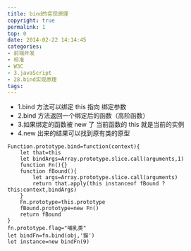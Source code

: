 ```yaml
---
title: bind的实现原理
copyright: true
permalink: 1
top: 0
date: 2014-02-22 14:14:45
categories:
- 前端开发
- 标准
- W3C
- 3.javaScript
- 28.bind实现原理
tags:
---
```


- 1.bind 方法可以绑定 this 指向 绑定参数
- 2.bind 方法返回一个绑定后的函数（高阶函数）
- 3.如果绑定的函数被 new 了 当前函数的 this 就是当前的实例
- 4.new 出来的结果可以找到原有类的原型

```
Function.prototype.bind=function(context){
    let that=this
    let bindArgs=Array.prototype.slice.call(arguments,1)
    function Fn(){}
    function fBound(){
        let args=Array.prototype.slice.call(arguments)
        return that.apply(this instanceof fBound ? this:context,bindArgs)
    }
    Fn.prototype=this.prototype
    fBound.prototype=new Fn()
    return fBound
}
fn.prototype.flag="哺乳类"
let bindFn=fn.bind(obj,'猫')
let instance=new bindFn(9)
```
